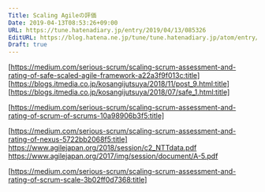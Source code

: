 ```yaml
---
Title: Scaling Agileの評価
Date: 2019-04-13T08:53:26+09:00
URL: https://tune.hatenadiary.jp/entry/2019/04/13/085326
EditURL: https://blog.hatena.ne.jp/tune/tune.hatenadiary.jp/atom/entry/17680117126994220049
Draft: true
---
```


[https://medium.com/serious-scrum/scaling-scrum-assessment-and-rating-of-safe-scaled-agile-framework-a22a3f9f013c:title]
[https://blogs.itmedia.co.jp/kosangijutsuya/2018/11/post_9.html:title]
[https://blogs.itmedia.co.jp/kosangijutsuya/2018/07/safe_1.html:title]

[https://medium.com/serious-scrum/scaling-scrum-assessment-and-rating-of-scrum-of-scrums-10a98906b3f5:title]

[https://medium.com/serious-scrum/scaling-scrum-assessment-and-rating-of-nexus-5722bb2068f5:title]
https://www.agilejapan.org/2018/session/c2_NTTdata.pdf
https://www.agilejapan.org/2017/img/session/document/A-5.pdf

[https://medium.com/serious-scrum/scaling-scrum-assessment-and-rating-of-scrum-scale-3b02ff0d7368:title]

